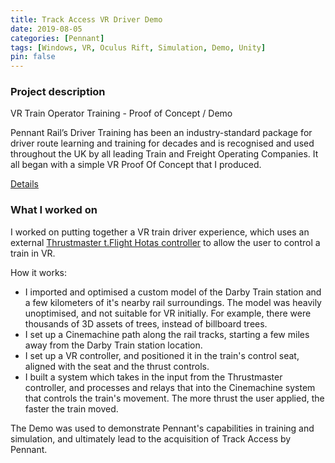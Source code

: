 ```yaml
---
title: Track Access VR Driver Demo
date: 2019-08-05
categories: [Pennant]
tags: [Windows, VR, Oculus Rift, Simulation, Demo, Unity]
pin: false
---
```


### Project description
VR Train Operator Training - Proof of Concept / Demo

Pennant Rail’s Driver Training has been an industry-standard package for driver route learning and training for decades and is recognised and used throughout the UK by all leading Train and Freight Operating Companies.
It all began with a simple VR Proof Of Concept that I produced.

[Details](https://www.pennantplc.com/driver-training-2/)

### What I worked on
I worked on putting together a VR train driver experience, which uses an external [Thrustmaster t.Flight Hotas controller](https://www.thrustmaster.com/en-gb/products/t-flight-hotas-x/) to allow the user to control a train in VR.

How it works:

- I imported and optimised a custom model of the Darby Train station and a few kilometers of it's nearby rail surroundings. The model was heavily unoptimised, and not suitable for VR initially. For example, there were thousands of 3D assets of trees, instead of billboard trees.
- I set up a Cinemachine path along the rail tracks, starting a few miles away from the Darby Train station location.
- I set up a VR controller, and positioned it in the train's control seat, aligned with the seat and the thrust controls. 
- I built a system which takes in the input from the Thrustmaster controller, and processes and relays that into the Cinemachine system that controls the train's movement. The more thrust the user applied, the faster the train moved.

The Demo was used to demonstrate Pennant's capabilities in training and simulation, and ultimately lead to the acquisition of Track Access by Pennant.
